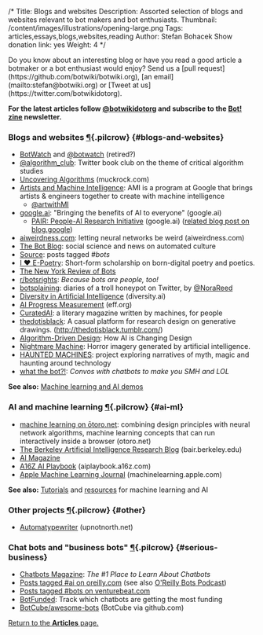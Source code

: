 /*
Title: Blogs and websites
Description: Assorted selection of blogs and websites relevant to bot makers and bot enthusiasts.
Thumbnail: /content/images/illustrations/opening-large.png
Tags: articles,essays,blogs,websites,reading
Author: Stefan Bohacek
Show donation link: yes
Weight: 4
*/

<div class="note" markdown=1>
Do you know about an interesting blog or have you read a good article a botmaker or a bot enthusiast would enjoy? Send us a [pull request](https://github.com/botwiki/botwiki.org), [an email](mailto:stefan@botwiki.org) or [Tweet at us](https://twitter.com/botwikidotorg).
</div>

**For the latest articles follow [@botwikidotorg](https://twitter.com/botwikidotorg) and subscribe to the [Bot! zine](http://botzine.org/) newsletter.**


### Blogs and websites [¶](#blogs-and-websites){.pilcrow} {#blogs-and-websites}

- [BotWatch](http://bot.watch/) and [@botwatch](https://twitter.com/botwatch) (retired?)
- [@algorithm_club](https://twitter.com/algorithm_club): Twitter book club on the theme of critical algorithm studies
- [Uncovering Algorithms](https://www.muckrock.com/project/uncovering-algorithms-84/) (muckrock.com)
- [Artists and Machine Intelligence](https://ami.withgoogle.com/): AMI is a program at Google that brings artists & engineers together to create with machine intelligence
  - [@artwithMI](https://twitter.com/artwithMI)
- [google.ai](https://google.ai/): "Bringing the benefits of AI to everyone" (google.ai)
  - [PAIR: People-AI Research Initiative](https://ai.google/pair) (google.ai) ([related blog post on blog.google](https://www.blog.google/topics/machine-learning/pair-people-ai-research-initiative/))
- [aiweirdness.com](http://aiweirdness.com): letting neural networks be weird (aiweirdness.com)
- [The Bot Blog](https://thebotblog.wordpress.com/): social science and news on automated culture
- [Source](https://source.opennews.org/en-US/articles/tags/bots/): posts tagged *#bots*
- [I ♥ E-Poetry](http://iloveepoetry.com/): Short-form scholarship on born-digital poetry and poetics.
- [The New York Review of Bots](http://nybots.tumblr.com/)
- [r/botsrights](https://www.reddit.com/r/botsrights): *Because bots are people, too!*
- [botsplaining](http://botsplaining.tumblr.com/): diaries of a troll honeypot on Twitter, by [@NoraReed](https://twitter.com/NoraReed)
- [Diversity in Artificial Intelligence](diversity.ai) (diversity.ai)
- [AI Progress Measurement](https://www.eff.org/ai/metrics) (eff.org)
- [CuratedAI](http://curatedai.com/): a literary magazine written by machines, for people
- [thedotisblack](http://thedotisblack.tumblr.com/): A casual platform for research design on generative drawings. (http://thedotisblack.tumblr.com/)
- [Algorithm-Driven Design](http://algorithms.design/): How AI is Changing Design
- [Nightmare Machine](http://nightmare.mit.edu/): Horror imagery generated by artificial intelligence.
- [HAUNTED MACHINES](http://hauntedmachines.com/): project exploring narratives of myth, magic and haunting around technology
- [what the bot?!](http://whatthebot.ai/): *Convos with chatbots to make you SMH and LOL*

**See also:** [Machine learning and AI demos](/tutorials/machine-learning-nlp-ai/#demos-projects)

### AI and machine learning [¶](#ai-ml){.pilcrow} {#ai-ml}

- [machine learning on ōtoro.net](http://otoro.net/ml/): combining design principles with neural network algorithms, machine learning concepts that can run interactively inside a browser (otoro.net)
- [The Berkeley Artificial Intelligence Research Blog](http://bair.berkeley.edu/blog/) (bair.berkeley.edu)
- [AI Magazine](https://www.aaai.org/ojs/index.php/aimagazine/index)
- [A16Z AI Playbook](http://aiplaybook.a16z.com/) (aiplaybook.a16z.com)
- [Apple Machine Learning Journal](https://machinelearning.apple.com/) (machinelearning.apple.com)

**See also:** [Tutorials](/tutorials/machine-learning-nlp-ai) and [resources](/resources/machine-learning-nlp-ai) for machine learning and AI

### Other projects [¶](#other){.pilcrow} {#other}

- [Automatypewriter](http://upnotnorth.net/projects/typewriter/) (upnotnorth.net)

### Chat bots and "business bots" [¶](#serious-business){.pilcrow} {#serious-business}

- [Chatbots Magazine](https://chatbotsmagazine.com/): *The #1 Place to Learn About Chatbots*
- [Posts tagged #ai on oreilly.com](https://www.oreilly.com/topics/ai) (see also [O'Reilly Bots Podcast](https://itunes.apple.com/us/podcast/what-are-bots-heres-background./id1145426486?i=1000374278363))
- [Posts tagged #bots on venturebeat.com](http://venturebeat.com/tag/bots/)
- [BotFunded](https://botfunded.com/): Track which chatbots are getting the most funding
- [BotCube/awesome-bots](https://github.com/BotCube/awesome-bots) (BotCube via github.com)

[Return to the **Articles** page.](/articles/)